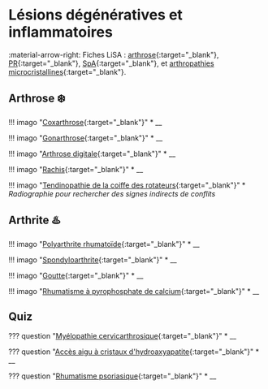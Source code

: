 # Lésions dégénératives et inflammatoires

:material-arrow-right: Fiches LiSA : [arthrose](https://livret.uness.fr/lisa/Arthrose){:target="_blank"}, [PR](https://livret.uness.fr/lisa/Polyarthrite_rhumato%C3%AFde){:target="_blank"}, [SpA](https://livret.uness.fr/lisa/Spondyloarthrite){:target="_blank"}, et [arthropathies microcristallines](https://livret.uness.fr/lisa/Arthropathies_microcristallines){:target="_blank"}.


## Arthrose :snowflake:

!!! imago "[Coxarthrose](){:target="_blank"}"
    * __

!!! imago "[Gonarthrose](){:target="_blank"}"
    * __

!!! imago "[Arthrose digitale](){:target="_blank"}"
    * __

!!! imago "[Rachis](){:target="_blank"}"
    * __

!!! imago "[Tendinopathie de la coiffe des rotateurs](){:target="_blank"}"
    * _Radiographie pour rechercher des signes indirects de conflits_


## Arthrite :hotsprings:

!!! imago "[Polyarthrite rhumatoïde](){:target="_blank"}"
    * __

!!! imago "[Spondyloarthrite](){:target="_blank"}"
    * __

!!! imago "[Goutte](){:target="_blank"}"
    * __

!!! imago "[Rhumatisme à pyrophosphate de calcium](){:target="_blank"}"
    * __


## Quiz

??? question "[Myélopathie cervicarthrosique](){:target="_blank"}"
    * __

??? question "[Accès aigu à cristaux d'hydroaxyapatite](){:target="_blank"}"
    * __

??? question "[Rhumatisme psoriasique](){:target="_blank"}"
    * __